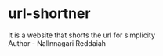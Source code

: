 # url-shortner
It is a website that shorts the url for simplicity
<br/>
Author - Nallnnagari Reddaiah
